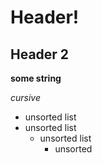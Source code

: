 # Header!
## Header 2

**some string**

*cursive*

* unsorted list
* unsorted list
    * unsorted list
        * unsorted